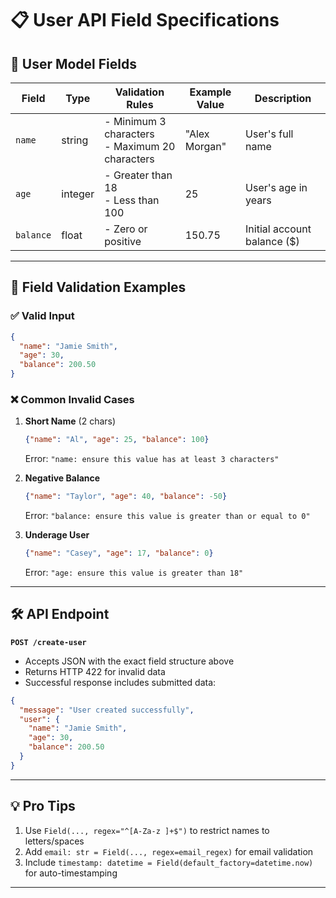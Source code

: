 
# 📋 User API Field Specifications

## 🧑 User Model Fields

| Field    | Type   | Validation Rules                     | Example Value | Description                     |
|----------|--------|--------------------------------------|---------------|---------------------------------|
| `name`   | string | - Minimum 3 characters<br>- Maximum 20 characters | "Alex Morgan" | User's full name                |
| `age`    | integer| - Greater than 18<br>- Less than 100  | 25            | User's age in years             |
| `balance`| float  | - Zero or positive                   | 150.75        | Initial account balance ($)     |

---

## 🔧 Field Validation Examples

### ✅ Valid Input
```json
{
  "name": "Jamie Smith",
  "age": 30,
  "balance": 200.50
}
```

### ❌ Common Invalid Cases

1. **Short Name** (2 chars)
   ```json
   {"name": "Al", "age": 25, "balance": 100}
   ```
   Error: `"name: ensure this value has at least 3 characters"`

2. **Negative Balance**
   ```json
   {"name": "Taylor", "age": 40, "balance": -50}
   ```
   Error: `"balance: ensure this value is greater than or equal to 0"`

3. **Underage User**
   ```json
   {"name": "Casey", "age": 17, "balance": 0}
   ```
   Error: `"age: ensure this value is greater than 18"`

---

## 🛠️ API Endpoint

**`POST /create-user`**
- Accepts JSON with the exact field structure above
- Returns HTTP 422 for invalid data
- Successful response includes submitted data:

```json
{
  "message": "User created successfully",
  "user": {
    "name": "Jamie Smith",
    "age": 30,
    "balance": 200.50
  }
}
```

---

## 💡 Pro Tips
1. Use `Field(..., regex="^[A-Za-z ]+$")` to restrict names to letters/spaces
2. Add `email: str = Field(..., regex=email_regex)` for email validation
3. Include `timestamp: datetime = Field(default_factory=datetime.now)` for auto-timestamping

---
